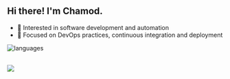 ## Hi there! I'm Chamod.

* 🌱 Interested in software development and automation
* 🔧 Focused on DevOps practices, continuous integration and deployment

<img align="center" src="https://github-readme-stats.vercel.app/api/top-langs/?username=chamodranasgala&&exclude_reo=chamodranasgala&layout=compact&theme=great-gatsby" alt="languages"/> <br><br>

<img src="https://skillicons.dev/icons?i=react,nodejs,html,css,js,bootstrap,java,mongodb,laravel,git,vscode,eclipse"/>
